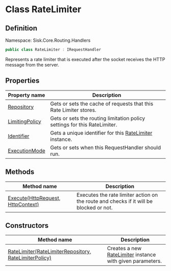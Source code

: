 # Class RateLimiter

## Definition
Namespace: Sisk.Core.Routing.Handlers

```csharp
public class RateLimiter : IRequestHandler
```

Represents a rate limiter that is executed after the socket receives the HTTP message from the server.

## Properties

| Property name | Description |
| --- | --- |
| [Repository](/spec/Sisk/Core/Routing/Handlers/RateLimiter/Repository) | Gets or sets the cache of requests that this Rate Limiter stores. | 
| [LimitingPolicy](/spec/Sisk/Core/Routing/Handlers/RateLimiter/LimitingPolicy) | Gets or sets the routing limitation policy settings for this RateLimiter. | 
| [Identifier](/spec/Sisk/Core/Routing/Handlers/RateLimiter/Identifier) | Gets a unique identifier for this [RateLimiter](/spec/Sisk/Core/Routing/Handlers/RateLimiter) instance. | 
| [ExecutionMode](/spec/Sisk/Core/Routing/Handlers/RateLimiter/ExecutionMode) | Gets or sets when this RequestHandler should run. | 

## Methods

| Method name | Description |
| --- | --- |
| [Execute(HttpRequest, HttpContext)](/spec/Sisk/Core/Routing/Handlers/RateLimiter/Execute--HttpRequest-HttpContext) | Executes the rate limiter action on the route and checks if it will be blocked or not. | 

## Constructors

| Method name | Description |
| --- | --- |
| [RateLimiter(RateLimiterRepository, RateLimiterPolicy)](/spec/Sisk/Core/Routing/Handlers/RateLimiter/_ctor--RateLimiterRepository-RateLimiterPolicy) | Creates a new [RateLimiter](/spec/Sisk/Core/Routing/Handlers/RateLimiter) instance with given parameters. | 

